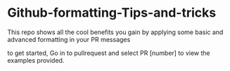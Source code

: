 # Github-formatting-Tips-and-tricks
This repo shows all the cool benefits you gain by applying some basic and advanced formatting in your PR messages 


to get started, Go in to pullrequest and select PR [number] to view the examples provided.
